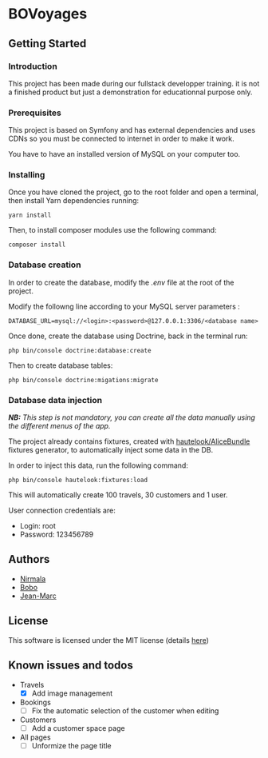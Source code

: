 # BOVoyages

## Getting Started

### Introduction

This project has been made during our fullstack developper training.
it is not a finished product but just a demonstration for educationnal purpose only.

### Prerequisites

This project is based on Symfony and has external dependencies and uses CDNs so you must be connected to internet in order to make it work.

You have to have an installed version of MySQL on your computer too.

### Installing

Once you have cloned the project, go to the root folder and open a terminal, then install Yarn dependencies running:

```
yarn install
```

Then, to install composer modules use the following command:

 ```
 composer install
 ```
 
 ### Database creation
 
 In order to create the database, modify the *.env* file at the root of the project.
 
 Modify the followng line according to your MySQL server parameters :
 
 ```
 DATABASE_URL=mysql://<login>:<password>@127.0.0.1:3306/<database name>
 ```
 
 Once done, create the database using Doctrine, back in the terminal run:
 
 ```
 php bin/console doctrine:database:create
 ```
 
 Then to create database tables:
 
 ```
 php bin/console doctrine:migations:migrate
 ```
 
 ### Database data injection
 
 ***NB:*** *This step is not mandatory, you can create all the data manually using the different menus of the app.*
 
 The project already contains fixtures, created with [hautelook/AliceBundle](https://github.com/hautelook/AliceBundle) fixtures generator, to automatically inject some data in the DB.
 
 In order to inject this data, run the following command:
 
 ```
 php bin/console hautelook:fixtures:load
  ```
 
 This will automatically create 100 travels, 30 customers and 1 user.
 
 User connection credentials are:
 
 * Login: root
 * Password: 123456789
 
## Authors
  
 * [Nirmala](https://github.com/gnimmy28)
 * [Bobo](https://github.com/traorebob)
 * [Jean-Marc](https://github.com/jmwfr)
   
## License

This software is licensed under the MIT license (details [here](LICENSE.md))

## Known issues and todos

* Travels
    * [x] Add image management
    
* Bookings
    * [ ] Fix the automatic selection of the customer when editing

* Customers
    * [ ] Add a customer space page

* All pages
    * [ ] Unformize the page title